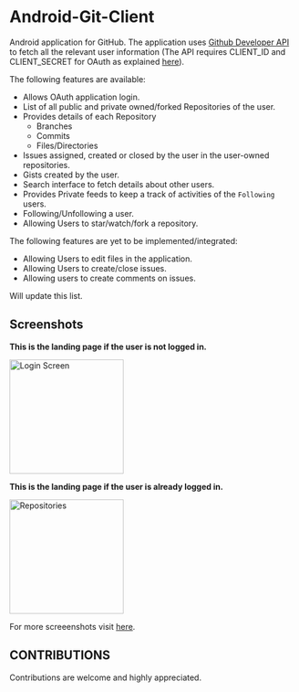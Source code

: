 # Android-Git-Client

Android application for GitHub. The application uses [Github Developer API](https://developer.github.com/v3/) to fetch all the relevant
user information (The API requires CLIENT_ID and CLIENT_SECRET for OAuth as explained [here](https://developer.github.com/v3/oauth/)).

The following features are available:
* Allows OAuth application login.
* List of all public and private owned/forked Repositories of the user.
* Provides details of each Repository
  * Branches
  * Commits
  * Files/Directories
* Issues assigned, created or closed by the user in the user-owned repositories.
* Gists created by the user.
* Search interface to fetch details about other users.
* Provides Private feeds to keep a track of activities of the `Following` users.
* Following/Unfollowing a user.
* Allowing Users to star/watch/fork a repository.

The following features are yet to be implemented/integrated:
* Allowing Users to edit files in the application.
* Allowing Users to create/close issues.
* Allowing users to create comments on issues.

Will update this list. 


## Screenshots

**This is the landing page if the user is not logged in.**

<img src="https://github.com/codeahead14/Android-Git-Client/blob/Native_Recycler_View/App-Screenshots/Login%20Screen.png" width="200" alt="Login Screen">

**This is the landing page if the user is already logged in.**

<img src="https://github.com/codeahead14/Android-Git-Client/blob/Native_Recycler_View/App-Screenshots/Repositories%20Overview.png" width="200" alt="Repositories">

For more screeenshots visit [here](https://github.com/codeahead14/Android-Git-Client/tree/Native_Recycler_View/App-Screenshots).

## CONTRIBUTIONS

Contributions are welcome and highly appreciated. 

